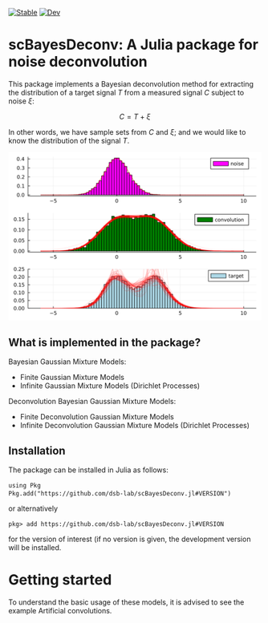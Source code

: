[![Stable](https://img.shields.io/badge/docs-stable-blue.svg)](https://dsb-lab.github.io/scBayesDeconv.jl/stable/)
[![Dev](https://img.shields.io/badge/docs-dev-blue.svg)](https://dsb-lab.github.io/scBayesDeconv.jl/dev/)

# scBayesDeconv: A Julia package for noise deconvolution

This package implements a Bayesian deconvolution method for extracting the distribution of a target signal $T$ from a measured signal $C$ subject to noise $\xi$:

$$C = T + \xi$$

In other words, we have sample sets from $C$ and $\xi$; and we would like to know the distribution of the signal $T$.

![svg](assets/Artificial%20Convolutions_21_0.svg)
## What is implemented in the package?

Bayesian Gaussian Mixture Models:

 - Finite Gaussian Mixture Models
 - Infinite Gaussian Mixture Models (Dirichlet Processes)

Deconvolution Bayesian Gaussian Mixture Models:

 - Finite Deconvolution Gaussian Mixture Models
 - Infinite Deconvolution Gaussian Mixture Models (Dirichlet Processes)
## Installation

The package can be installed in Julia as follows:

```
using Pkg
Pkg.add("https://github.com/dsb-lab/scBayesDeconv.jl#VERSION")
```
or alternatively

```
pkg> add https://github.com/dsb-lab/scBayesDeconv.jl#VERSION
```

for the version of interest (if no version is given, the development version will be installed.

# Getting started

To understand the basic usage of these models, it is advised to see the example Artificial convolutions.
